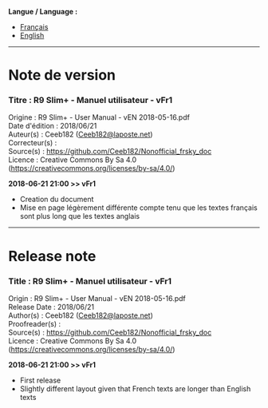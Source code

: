 **Langue / Language :**
- [Français](#FR)
- [English](#EN)

--------------------------------------------------------------------------------------

<a name="FR"></a>
# Note de version

### Titre : R9 Slim+ - Manuel utilisateur - vFr1  
Origine : R9 Slim+ - User Manual - vEN 2018-05-16.pdf  
Date d'édition : 2018/06/21  
Auteur(s) : Ceeb182 (Ceeb182@laposte.net)  
Correcteur(s) :   
Source(s) : https://github.com/Ceeb182/Nonofficial_frsky_doc  
Licence : Creative Commons By Sa 4.0 (https://creativecommons.org/licenses/by-sa/4.0/)  


**2018-06-21 21:00 >> vFr1**
- Creation du document  
- Mise en page légèrement différente compte tenu que les textes français sont plus long que les textes anglais  


--------------------------------------------------------------------------------------

<a name="EN"></a>
# Release note

### Title : R9 Slim+ - Manuel utilisateur - vFr1  
Origin : R9 Slim+ - User Manual - vEN 2018-05-16.pdf  
Release Date : 2018/06/21  
Author(s) : Ceeb182 (Ceeb182@laposte.net)  
Proofreader(s) :   
Source(s) : https://github.com/Ceeb182/Nonofficial_frsky_doc  
Licence : Creative Commons By Sa 4.0 (https://creativecommons.org/licenses/by-sa/4.0/)  


**2018-06-21 21:00 >> vFr1**
- First release  
- Slightly different layout given that French texts are longer than English texts  
